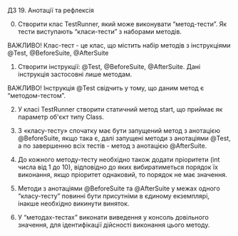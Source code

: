 ДЗ 19. Анотації та рефлексія

0. Створити клас TestRunner, який може виконувати “метод-тести”. Як тести виступають “класи-тести” з наборами методів.

ВАЖЛИВО! Клас-тест - це клас, що містить набір методів з інструкціями @Test, @BeforeSuite, @AfterSuite

1. Створити інструкції: @Test, @BeforeSuite, @AfterSuite. Дані інструкція застосовні лише методам.

ВАЖЛИВО! Інструкція @Test свідчить у тому, що даним метод є “методом-тестом”.

2. У класі TestRunner створити статичний метод start, що приймає як параметр об'єкт типу Class.

3. З «класу-тесту» спочатку має бути запущений метод з анотацією @BeforeSuite, якщо така є, далі запущені методи з анотаціями @Test, а по завершенню всіх тестів - метод з анотацією @AfterSuite.

4. До кожного методу-тесту необхідно також додати пріоритети (int числа від 1 до 10), відповідно до яких вибиратиметься порядок їх виконання, якщо пріоритет однаковий, то порядок не має значення.

5. Методи з анотаціями @BeforeSuite та @AfterSuite у межах одного “класу-тесту” повинні бути присутніми в єдиному екземплярі, інакше необхідно викинути виняток.

6. У “методах-тестах” виконати виведення у консоль довільного значення, для ідентифікації дійсності виконання цього методу.

